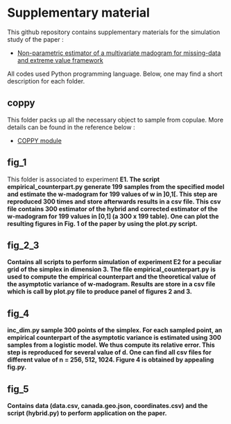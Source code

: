 # Supplementary material

This github repository contains supplementary materials for the simulation study of the paper :

- [Non-parametric estimator of a multivariate madogram for missing-data and extreme value framework](https://arxiv.org/abs/2112.13575)

All codes used Python programming language. Below, one may find a short description for each folder.

## coppy

This folder packs up all the necessary object to sample from copulae. More details can be found in the reference below :

- [COPPY module](https://arxiv.org/abs/2203.17177)

## fig_1

This folder is associated to experiment <b>E1<b>.
The script empirical_counterpart.py generate 199 samples from the specified model and estimate the <b>w<b>-madogram for 199 values of <b>w<b> in ]0,1[. This step are reproduced 300 times and store afterwards results in a csv file.
This csv file contains 300 estimator of the hybrid and corrected estimator of the <b>w<b>-madogram for 199 values in [0,1] (a 300 x 199 table).
One can plot the resulting figures in Fig. 1 of the paper by using the plot.py script.

## fig_2_3

Contains all scripts to perform simulation of experiment <b>E2<b> for a peculiar grid of the simplex in dimension 3.
The file empirical_counterpart.py is used to compute the empirical counterpart and the theoretical value of the asymptotic variance of <b>w<b>-madogram. Results are store in a csv file which is call by plot.py file to produce panel of figures 2 and 3.

## fig_4

inc_dim.py sample 300 points of the simplex. For each sampled point, an empirical counterpart of the asymptotic variance is estimated using 300 samples from a logistic model. We thus compute its relative error. This step is reproduced for several value of d. 
One can find all csv files for different value of n = 256, 512, 1024. Figure 4 is obtained by appealing fig.py.

## fig_5

Contains data (data.csv, canada.geo.json, coordinates.csv) and the script (hybrid.py) to perform application on the paper.